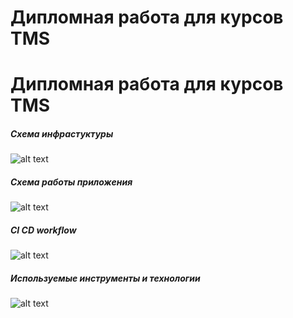 # Дипломная работа для курсов TMS

# Дипломная работа для курсов TMS

##### Схема инфрастуктуры

![alt text](https://hw39task6.s3.amazonaws.com/diplom.png "infrastucture")

##### Схема работы приложения

![alt text](https://hw39task6.s3.amazonaws.com/app_schema.png "infrastucture")

##### CI CD workflow

![alt text](https://hw39task6.s3.amazonaws.com/cicd.png "infrastucture")

##### Используемые инструменты и технологии

![alt text](https://hw39task6.s3.amazonaws.com/tools.png "infrastucture")
